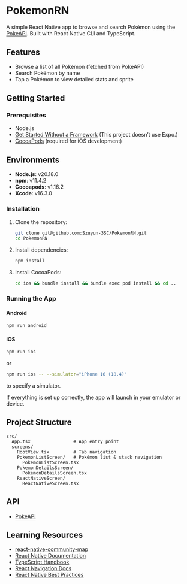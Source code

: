 # PokemonRN

A simple React Native app to browse and search Pokémon using the [PokeAPI](https://pokeapi.co/). Built with React Native CLI and TypeScript.

## Features

- Browse a list of all Pokémon (fetched from PokeAPI)
- Search Pokémon by name
- Tap a Pokémon to view detailed stats and sprite

## Getting Started

### Prerequisites
- Node.js
- [Get Started Without a Framework](https://reactnative.dev/docs/getting-started-without-a-framework) (This project doesn’t use Expo.)
- [CocoaPods](https://cocoapods.org/) (required for iOS development)

## Environments

- **Node.js**: v20.18.0
- **npm**: v11.4.2
- **Cocoapods**: v1.16.2
- **Xcode**: v16.3.0

### Installation

1. Clone the repository:
   ```sh
   git clone git@github.com:Szuyun-3SC/PokemonRN.git
   cd PokemonRN
   ```
2. Install dependencies:
   ```sh
   npm install
   ```
3. Install CocoaPods:
   ```sh
   cd ios && bundle install && bundle exec pod install && cd ..
   ```

### Running the App

#### Android
```sh
npm run android
```

#### iOS
```sh
npm run ios
```
or
```sh
npm run ios -- --simulator="iPhone 16 (18.4)"
```
to specify a simulator.

If everything is set up correctly, the app will launch in your emulator or device.

## Project Structure

```
src/
  App.tsx                # App entry point
  screens/
    RootView.tsx         # Tab navigation
    PokemonListScreen/   # Pokémon list & stack navigation
      PokemonListScreen.tsx
    PokemonDetailsScreen/
      PokemonDetailsScreen.tsx
    ReactNativeScreen/
      ReactNativeScreen.tsx
```


## API
- [PokeAPI](https://pokeapi.co/)

## Learning Resources
- [react-native-community-map](https://github.com/kelset/react-native-community-map)
- [React Native Documentation](https://reactnative.dev/docs/getting-started)
- [TypeScript Handbook](https://www.typescriptlang.org/docs/handbook/intro.html)
- [React Navigation Docs](https://reactnavigation.org/docs/getting-started)
- [React Native Best Practices](https://dev.to/hellonehha/react-native-code-practices-6dl)

